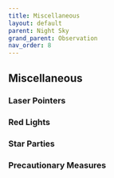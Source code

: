 ```yaml
---
title: Miscellaneous
layout: default
parent: Night Sky
grand_parent: Observation
nav_order: 8
---
```


## Miscellaneous

### Laser Pointers

### Red Lights

### Star Parties

### Precautionary Measures
